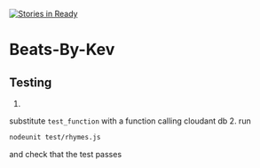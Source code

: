 [![Stories in Ready](https://badge.waffle.io/mike14511/Beats-By-Kev.png?label=ready&title=Ready)](https://waffle.io/mike14511/Beats-By-Kev)
# Beats-By-Kev


## Testing
1. 
substitute `test_function` with a function calling cloudant db
2.
run
```bash
nodeunit test/rhymes.js
```
and check that the test passes
